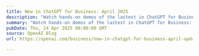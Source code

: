 ```yaml
---
title: New in ChatGPT for Business: April 2025
description: "Watch hands-on demos of the lastest in ChatGPT for Business: o3, image generation, enhanced memory, and internal knowledge."
summary: "Watch hands-on demos of the lastest in ChatGPT for Business: o3, image generation, enhanced memory, and internal knowledge."
pubDate: Thu, 24 Apr 2025 00:00:00 GMT
source: OpenAI Blog
url: https://openai.com/business/new-in-chatgpt-for-business-april-updates-2025

---
```


